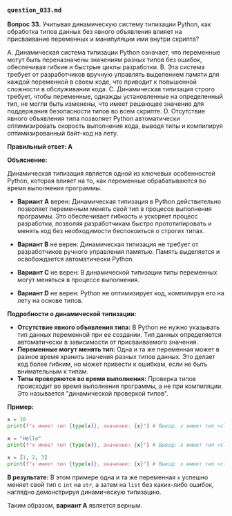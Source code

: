 ### `question_033.md`

**Вопрос 33.** Учитывая динамическую систему типизации Python, как обработка типов данных без явного объявления влияет на присваивание переменных и манипуляции ими внутри скрипта?

A. Динамическая система типизации Python означает, что переменные могут быть переназначены значениям разных типов без ошибок, обеспечивая гибкие и быстрые циклы разработки.
B. Эта система требует от разработчиков вручную управлять выделением памяти для каждой переменной в своем коде, что приводит к повышенной сложности в обслуживании кода.
C. Динамическая типизация строго требует, чтобы переменные, однажды установленные на определенный тип, не могли быть изменены, что имеет решающее значение для поддержания безопасности типов во всем скрипте.
D. Отсутствие явного объявления типа позволяет Python автоматически оптимизировать скорость выполнения кода, выводя типы и компилируя оптимизированный байт-код на лету.

**Правильный ответ: A**

**Объяснение:**

Динамическая типизация является одной из ключевых особенностей Python, которая влияет на то, как переменные обрабатываются во время выполнения программы.

*   **Вариант A** верен: Динамическая типизация в Python действительно позволяет переменным менять свой тип в процессе выполнения программы.  Это обеспечивает гибкость и ускоряет процесс разработки, позволяя разработчикам быстро прототипировать и менять код без необходимости беспокоиться о строгих типах.

*   **Вариант B** не верен: Динамическая типизация не требует от разработчиков ручного управления памятью. Память выделяется и освобождается автоматически Python.

*   **Вариант C** не верен: В динамической типизации типы переменных могут меняться в процессе выполнения.

*   **Вариант D** не верен: Python не оптимизирует код, компилируя его на лету на основе типов.

**Подробности о динамической типизации:**

*   **Отсутствие явного объявления типа:** В Python не нужно указывать тип данных переменной при ее создании. Тип данных определяется автоматически в зависимости от присваиваемого значения.
*   **Переменные могут менять тип:**  Одна и та же переменная может в разное время хранить значения разных типов данных. Это делает код более гибким, но может привести к ошибкам, если не быть внимательным к типам.
*   **Типы проверяются во время выполнения:**  Проверка типов происходит во время выполнения программы, а не при компиляции. Это называется "динамической проверкой типов".

**Пример:**

```python
x = 10
print(f"x имеет тип {type(x)}, значение: {x}") # Вывод: x имеет тип <class 'int'>, значение: 10

x = "Hello"
print(f"x имеет тип {type(x)}, значение: {x}") # Вывод: x имеет тип <class 'str'>, значение: Hello

x = [1, 2, 3]
print(f"x имеет тип {type(x)}, значение: {x}") # Вывод: x имеет тип <class 'list'>, значение: [1, 2, 3]
```

**В результате:**
В этом примере одна и та же переменная `x` успешно меняет свой тип с `int` на `str`, а затем на `list` без каких-либо ошибок, наглядно демонстрируя динамическую типизацию.

Таким образом, **вариант A** является верным.
